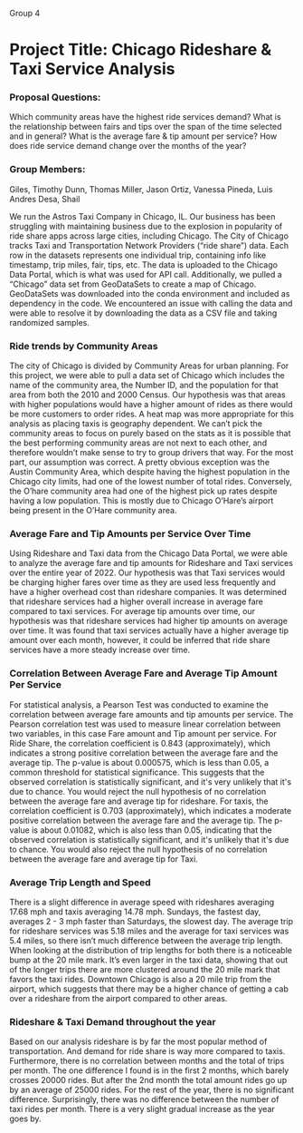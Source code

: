 Group 4

# Project Title: Chicago Rideshare & Taxi Service Analysis

### Proposal Questions:
Which community areas have the highest ride services demand?
What is the relationship between fairs and tips over the span of the time selected and in general?
What is the average fare & tip amount per service?
How does ride service demand change over the months of the year?

### Group Members:
Giles, Timothy
Dunn, Thomas
Miller, Jason
Ortiz, Vanessa
Pineda, Luis Andres
Desa, Shail



We run the Astros Taxi Company in Chicago, IL.
Our business has been struggling with maintaining business due to the explosion in popularity of ride share apps across large cities, including Chicago.
The City of Chicago tracks Taxi and Transportation Network Providers  (“ride share”) data. Each row in the datasets represents one individual trip, containing info like timestamp, trip miles, fair, tips, etc.
The data is uploaded to the Chicago Data Portal, which is what was used for API call. 
Additionally, we pulled a “Chicago” data set from GeoDataSets to create a map of Chicago. GeoDataSets was downloaded into the conda environment and included as dependency in the code.
We encountered an issue with calling the data and were able to resolve it by downloading the data as a CSV file and taking randomized samples.




### Ride trends by Community Areas

The city of Chicago is divided by Community Areas for urban planning. For this project, we were able to pull a data set of Chicago which includes the name of the community area, the Number ID, and the population for that area from both the 2010 and 2000 Census. Our hypothesis was that areas with higher populations would have a higher amount of rides as there would be more customers to order rides. A heat map was more appropriate for this analysis as placing taxis is geography dependent. We can’t pick the community areas to focus on purely based on the stats as it is possible that the best performing community areas are not next to each other, and therefore wouldn’t make sense to try to group drivers that way.
 For the most part, our assumption was correct. A pretty obvious exception was the Austin Community Area, which despite having the highest population in the Chicago city limits, had one of the lowest number of total rides. Conversely, the O’hare community area had one of the highest pick up rates despite having a low population. This is mostly due to Chicago O’Hare’s airport being present in the O’Hare community area. 



### Average Fare and Tip Amounts per Service Over Time

Using Rideshare and Taxi data from the Chicago Data Portal, we were able to analyze the average fare and tip amounts for Rideshare and Taxi services over the entire year of 2022. Our hypothesis was that Taxi services would be charging higher fares over time as they are used less frequently and have a higher overhead cost than rideshare companies. It was determined that rideshare services had a higher overall increase in average fare compared to taxi services.
For average tip amounts over time, our hypothesis was that rideshare services had higher tip amounts on average over time. It was found that taxi services actually have a higher average tip amount over each month, however, it could be inferred that ride share services have a more steady increase over time.



### Correlation Between Average Fare and Average Tip Amount Per Service

For statistical analysis, a Pearson Test was conducted to examine the correlation between average fare amounts and tip amounts per service. The Pearson correlation test was used to measure linear correlation between two variables, in this case Fare amount and Tip amount per service.
For Ride Share, the correlation coefficient is 0.843 (approximately), which indicates a strong positive correlation between the average fare and the average tip. The p-value is about 0.000575, which is less than 0.05, a common threshold for statistical significance. This suggests that the observed correlation is statistically significant, and it's very unlikely that it's due to chance. You would reject the null hypothesis of no correlation between the average fare and average tip for rideshare.
For taxis, the correlation coefficient is 0.703 (approximately), which indicates a moderate positive correlation between the average fare and the average tip. The p-value is about 0.01082, which is also less than 0.05, indicating that the observed correlation is statistically significant, and it's unlikely that it's due to chance. You would also reject the null hypothesis of no correlation between the average fare and average tip for Taxi.



### Average Trip Length and Speed

There is a slight difference in average speed with rideshares averaging 17.68 mph and taxis averaging 14.78 mph. Sundays, the fastest day, averages 2 - 3 mph faster than Saturdays, the slowest day.
The average trip for rideshare services was 5.18 miles and the average for taxi services was 5.4 miles, so there isn’t much difference between the average trip length. When looking at the distribution of trip lengths for both there is a noticeable bump at the 20 mile mark. It’s even larger in the taxi data, showing that out of the longer trips there are more clustered around the 20 mile mark that favors the taxi rides. Downtown Chicago is also a 20 mile trip from the airport, which suggests that there may be a higher chance of getting a cab over a rideshare from the airport compared to other areas.



### Rideshare & Taxi Demand throughout the year

Based on our analysis rideshare is by far the most popular method of transportation. And demand for ride share is way more compared to taxis. 
Furthermore, there is no correlation between months and the total of trips per month. The one difference I found is in the first 2 months, which barely crosses 20000 rides. But after the 2nd month the total amount rides go up by an average of 25000 rides. For the rest of the year, there is no significant difference. 
Surprisingly, there was no difference between the number of taxi rides per month. There is a very slight gradual increase as the year goes by. 

